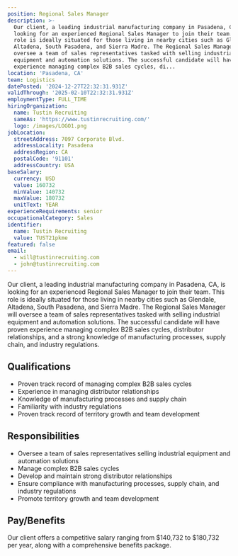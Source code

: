 ```yaml
---
position: Regional Sales Manager
description: >-
  Our client, a leading industrial manufacturing company in Pasadena, CA, is
  looking for an experienced Regional Sales Manager to join their team. This
  role is ideally situated for those living in nearby cities such as Glendale,
  Altadena, South Pasadena, and Sierra Madre. The Regional Sales Manager will
  oversee a team of sales representatives tasked with selling industrial
  equipment and automation solutions. The successful candidate will have proven
  experience managing complex B2B sales cycles, di...
location: 'Pasadena, CA'
team: Logistics
datePosted: '2024-12-27T22:32:31.931Z'
validThrough: '2025-02-10T22:32:31.931Z'
employmentType: FULL_TIME
hiringOrganization:
  name: Tustin Recruiting
  sameAs: 'https://www.tustinrecruiting.com/'
  logo: /images/LOGO1.png
jobLocation:
  streetAddress: 7097 Corporate Blvd.
  addressLocality: Pasadena
  addressRegion: CA
  postalCode: '91101'
  addressCountry: USA
baseSalary:
  currency: USD
  value: 160732
  minValue: 140732
  maxValue: 180732
  unitText: YEAR
experienceRequirements: senior
occupationalCategory: Sales
identifier:
  name: Tustin Recruiting
  value: TUST21pkme
featured: false
email:
  - will@tustinrecruiting.com
  - john@tustinrecruiting.com
---
```




Our client, a leading industrial manufacturing company in Pasadena, CA, is looking for an experienced Regional Sales Manager to join their team. This role is ideally situated for those living in nearby cities such as Glendale, Altadena, South Pasadena, and Sierra Madre. The Regional Sales Manager will oversee a team of sales representatives tasked with selling industrial equipment and automation solutions. The successful candidate will have proven experience managing complex B2B sales cycles, distributor relationships, and a strong knowledge of manufacturing processes, supply chain, and industry regulations.

## Qualifications

- Proven track record of managing complex B2B sales cycles
- Experience in managing distributor relationships
- Knowledge of manufacturing processes and supply chain
- Familiarity with industry regulations
- Proven track record of territory growth and team development

## Responsibilities

- Oversee a team of sales representatives selling industrial equipment and automation solutions
- Manage complex B2B sales cycles
- Develop and maintain strong distributor relationships
- Ensure compliance with manufacturing processes, supply chain, and industry regulations
- Promote territory growth and team development

## Pay/Benefits

Our client offers a competitive salary ranging from $140,732 to $180,732 per year, along with a comprehensive benefits package.
